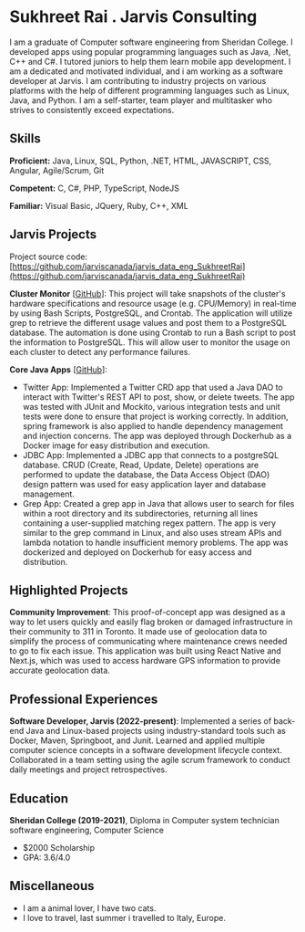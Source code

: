 # Sukhreet Rai . Jarvis Consulting

I am a graduate of Computer software engineering from Sheridan College. I developed apps using popular programming languages such as Java, .Net, C++ and C#. I tutored juniors to help them learn mobile app development. I am a dedicated and motivated individual, and i am working as a software developer at Jarvis. I am contributing to industry projects on various platforms with the help of different programming languages such as Linux, Java, and Python. I am a self-starter, team player and multitasker who strives to consistently exceed expectations.

## Skills

**Proficient:** Java, Linux, SQL, Python, .NET, HTML, JAVASCRIPT, CSS, Angular, Agile/Scrum, Git

**Competent:** C, C#, PHP, TypeScript, NodeJS

**Familiar:** Visual Basic, JQuery, Ruby, C++, XML

## Jarvis Projects

Project source code: [https://github.com/jarviscanada/jarvis_data_eng_SukhreetRai](https://github.com/jarviscanada/jarvis_data_eng_SukhreetRai)


**Cluster Monitor** [[GitHub](https://github.com/jarviscanada/jarvis_data_eng_SukhreetRai/tree/master/linux_sql)]: This project will take snapshots of the cluster's hardware specifications and resource usage (e.g. CPU/Memory) in real-time by using Bash Scripts, PostgreSQL, and Crontab. The application will utilize grep to retrieve the different usage values and post them to a PostgreSQL database. The automation is done using Crontab to run a Bash script to post the information to PostgreSQL. This will allow user to monitor the usage on each cluster to detect any performance failures.

**Core Java Apps** [[GitHub](https://github.com/jarviscanada/jarvis_data_eng_SukhreetRai/tree/master/core_java)]: 
 - Twitter App: Implemented a Twitter CRD app that used a Java DAO to interact with Twitter's REST API to post, show, or delete tweets. The app was tested with JUnit and Mockito, various integration tests and unit tests were done to ensure that project is working correctly. In addition, spring framework is also applied to handle dependency management and injection concerns. The app was deployed through Dockerhub as a Docker image for easy distribution and execution.
  - JDBC App: Implemented a JDBC app that connects to a postgreSQL database. CRUD (Create, Read, Update, Delete) operations are performed to update the database, the Data Access Object (DAO) design pattern was used for easy application layer and database management.
  - Grep App: Created a grep app in Java that allows user to search for files within a root directory and its subdirectories, returning all lines containing a user-supplied matching regex pattern. The app is very similar to the grep command in Linux, and also uses stream APIs and lambda notation to handle insufficient memory problems. The app was dockerized and deployed on Dockerhub for easy access and distribution.
  
<!--
**Springboot App** [[GitHub](https://github.com/jarviscanada/jarvis_data_eng_SukhreetRai/tree/master/springboot)]: not started

**Python Data Analytics** [[GitHub](https://github.com/jarviscanada/jarvis_data_eng_SukhreetRai/tree/master/python_data_anlytics)]: not started

**Hadoop** [[GitHub](https://github.com/jarviscanada/jarvis_data_eng_SukhreetRai/tree/master/hadoop)]: not started

**Spark** [[GitHub](https://github.com/jarviscanada/jarvis_data_eng_SukhreetRai/tree/master/spark)]: not started

**Cloud/DevOps** [[GitHub](https://github.com/jarviscanada/jarvis_data_eng_SukhreetRai/tree/master/cloud_devops)]: not started
-->

## Highlighted Projects
**Community Improvement**: This proof-of-concept app was designed as a way to let users quickly and easily flag broken or damaged infrastructure in their community to 311 in Toronto. It made use of geolocation data to simplify the process of communicating where maintenance crews needed to go to fix each issue. This application was built using React Native and Next.js, which was used to access hardware GPS information to provide accurate geolocation data.


## Professional Experiences

**Software Developer, Jarvis (2022-present)**: Implemented a series of back-end Java and Linux-based projects using industry-standard tools such as Docker, Maven, Springboot, and Junit. Learned and applied multiple computer science concepts in a software development lifecycle context. Collaborated in a team setting using the agile scrum framework to conduct daily meetings and project retrospectives.


## Education
**Sheridan College (2019-2021)**, Diploma in Computer system technician software engineering, Computer Science
- $2000 Scholarship
- GPA: 3.6/4.0


## Miscellaneous
- I am a animal lover, I have two cats. 
- I love to travel, last summer i travelled to Italy, Europe. 
